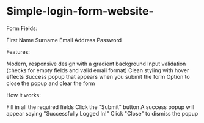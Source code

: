 # Simple-login-form-website-
Form Fields:

First Name
Surname
Email Address
Password

Features:

Modern, responsive design with a gradient background
Input validation (checks for empty fields and valid email format)
Clean styling with hover effects
Success popup that appears when you submit the form
Option to close the popup and clear the form

How it works:

Fill in all the required fields
Click the "Submit" button
A success popup will appear saying "Successfully Logged In!"
Click "Close" to dismiss the popup
